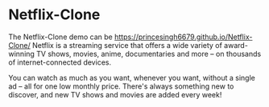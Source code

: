 # Netflix-Clone

The Netflix-Clone demo can be https://princesingh6679.github.io/Netflix-Clone/
Netflix is a streaming service that offers a wide variety of award-winning TV shows, movies, anime, documentaries and more – on thousands of internet-connected devices.

You can watch as much as you want, whenever you want, without a single ad – all for one low monthly price. 
There's always something new to discover, and new TV shows and movies are added every week!
